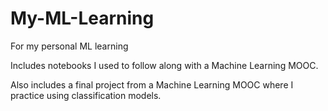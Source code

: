 # My-ML-Learning
For my personal ML learning

Includes notebooks I used to follow along with a Machine Learning MOOC.

Also includes a final project from a Machine Learning MOOC where I practice using classification models.
